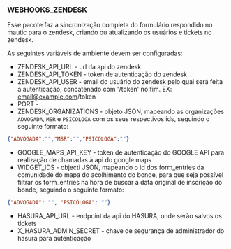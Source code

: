 ### WEBHOOKS_ZENDESK

Esse pacote faz a sincronização completa do formulário respondido no mautic para o zendesk, criando ou atualizando os usuários e tickets no zendesk.

As seguintes variáveis de ambiente devem ser configuradas:

- ZENDESK_API_URL - url da api do zendesk
- ZENDESK_API_TOKEN - token de autenticação do zendesk
- ZENDESK_API_USER - email do usuário do zendesk pelo qual será feita a autenticação, concatenado com '/token' no fim. EX: email@example.com/token
- PORT - 
- ZENDESK_ORGANIZATIONS - objeto JSON, mapeando as organizações `ADVOGADA`, `MSR` e `PSICOLOGA` com os seus respectivos ids, seguindo o seguinte formato:
```json
{"ADVOGADA":"","MSR":"","PSICOLOGA":""}
```
- GOOGLE_MAPS_API_KEY - token de autenticação do GOOGLE API para realização de chamadas à api do google maps
- WIDGET_IDS - objecti JSON, mapeando o id dos form_entries da comunidade do mapa do acolhimento do bonde, para que seja possível filtrar os form_entries na hora de buscar a data original de inscrição do bonde, seguindo o seguinte formato:
```json
{"ADVOGADA": "", "PSICÓLOGA": ""}
```
- HASURA_API_URL - endpoint da api do HASURA, onde serão salvos os tickets
- X_HASURA_ADMIN_SECRET - chave de segurança de administrador do hasura para autenticação
